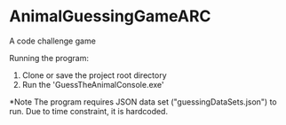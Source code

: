 # AnimalGuessingGameARC
A code challenge game

Running the program:
1. Clone or save the project root directory
2. Run the 'GuessTheAnimalConsole.exe'

*Note
The program requires JSON data set ("guessingDataSets.json") to run. Due to time constraint, it is hardcoded.
